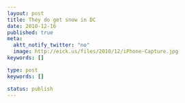 ```yaml
---
layout: post
title: They do get snow in DC
date: 2010-12-16
published: true
meta:
  aktt_notify_twitter: "no"
  image: http://eick.us/files/2010/12/iPhone-Capture.jpg
keywords: []

type: post
keywords: []

status: publish
---
```


